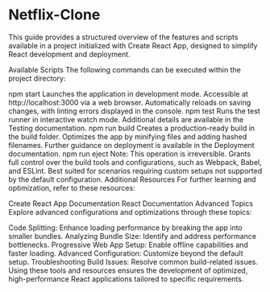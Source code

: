 # Netflix-Clone
This guide provides a structured overview of the features and scripts available in a project initialized with Create React App, designed to simplify React development and deployment.

Available Scripts
The following commands can be executed within the project directory:

npm start
Launches the application in development mode.
Accessible at http://localhost:3000 via a web browser.
Automatically reloads on saving changes, with linting errors displayed in the console.
npm test
Runs the test runner in interactive watch mode.
Additional details are available in the Testing documentation.
npm run build
Creates a production-ready build in the build folder.
Optimizes the app by minifying files and adding hashed filenames.
Further guidance on deployment is available in the Deployment documentation.
npm run eject
Note: This operation is irreversible.
Grants full control over the build tools and configurations, such as Webpack, Babel, and ESLint.
Best suited for scenarios requiring custom setups not supported by the default configuration.
Additional Resources
For further learning and optimization, refer to these resources:

Create React App Documentation
React Documentation
Advanced Topics
Explore advanced configurations and optimizations through these topics:

Code Splitting: Enhance loading performance by breaking the app into smaller bundles.
Analyzing Bundle Size: Identify and address performance bottlenecks.
Progressive Web App Setup: Enable offline capabilities and faster loading.
Advanced Configuration: Customize beyond the default setup.
Troubleshooting Build Issues: Resolve common build-related issues.
Using these tools and resources ensures the development of optimized, high-performance React applications tailored to specific requirements.
